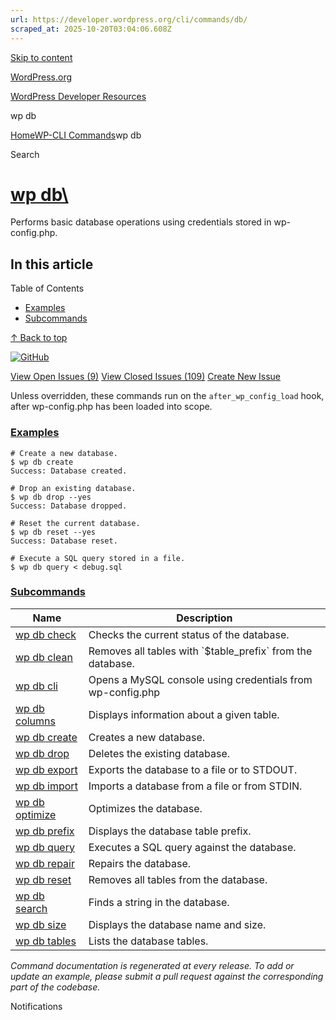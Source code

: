 ```yaml
---
url: https://developer.wordpress.org/cli/commands/db/
scraped_at: 2025-10-20T03:04:06.608Z
---
```


[Skip to content](https://developer.wordpress.org/cli/commands/db/#wp--skip-link--target)

[WordPress.org](https://wordpress.org/)

[WordPress Developer Resources](https://developer.wordpress.org/)

wp db


[Home](https://developer.wordpress.org/)[WP-CLI Commands](https://developer.wordpress.org/cli/commands/)wp db

Search

# [wp db\  <command>](https://developer.wordpress.org/cli/commands/db/)

Performs basic database operations using credentials stored in wp-config.php.

## In this article

Table of Contents

- [Examples](https://developer.wordpress.org/cli/commands/db/#examples)
- [Subcommands](https://developer.wordpress.org/cli/commands/db/#subcommands)

[↑ Back to top](https://developer.wordpress.org/cli/commands/db/#wp--skip-link--target)

[![GitHub](https://make.wordpress.org/cli/wp-content/plugins/wporg-cli/assets/images/github-mark.svg)](https://github.com/wp-cli/db-command)

[View Open Issues (9)](https://github.com/login?return_to=%2Fissues%3Fq%3Dlabel%3Acommand%3Adb+sort%3Aupdated-desc+org%3Awp-cli+is%3Aopen) [View Closed Issues (109)](https://github.com/login?return_to=%2Fissues%3Fq%3Dlabel%3Acommand%3Adb+sort%3Aupdated-desc+org%3Awp-cli+is%3Aclosed) [Create New Issue](https://github.com/wp-cli/db-command/issues/new)

Unless overridden, these commands run on the `after_wp_config_load` hook, after wp-config.php has been loaded into scope.

### [Examples](https://developer.wordpress.org/cli/commands/db/\#examples)

```
# Create a new database.
$ wp db create
Success: Database created.

# Drop an existing database.
$ wp db drop --yes
Success: Database dropped.

# Reset the current database.
$ wp db reset --yes
Success: Database reset.

# Execute a SQL query stored in a file.
$ wp db query < debug.sql

```

### [Subcommands](https://developer.wordpress.org/cli/commands/db/\#subcommands)

| Name | Description |
| --- | --- |
| [wp db check](https://developer.wordpress.org/cli/commands/db/check/) | Checks the current status of the database. |
| [wp db clean](https://developer.wordpress.org/cli/commands/db/clean/) | Removes all tables with \`$table\_prefix\` from the database. |
| [wp db cli](https://developer.wordpress.org/cli/commands/db/cli/) | Opens a MySQL console using credentials from wp-config.php |
| [wp db columns](https://developer.wordpress.org/cli/commands/db/columns/) | Displays information about a given table. |
| [wp db create](https://developer.wordpress.org/cli/commands/db/create/) | Creates a new database. |
| [wp db drop](https://developer.wordpress.org/cli/commands/db/drop/) | Deletes the existing database. |
| [wp db export](https://developer.wordpress.org/cli/commands/db/export/) | Exports the database to a file or to STDOUT. |
| [wp db import](https://developer.wordpress.org/cli/commands/db/import/) | Imports a database from a file or from STDIN. |
| [wp db optimize](https://developer.wordpress.org/cli/commands/db/optimize/) | Optimizes the database. |
| [wp db prefix](https://developer.wordpress.org/cli/commands/db/prefix/) | Displays the database table prefix. |
| [wp db query](https://developer.wordpress.org/cli/commands/db/query/) | Executes a SQL query against the database. |
| [wp db repair](https://developer.wordpress.org/cli/commands/db/repair/) | Repairs the database. |
| [wp db reset](https://developer.wordpress.org/cli/commands/db/reset/) | Removes all tables from the database. |
| [wp db search](https://developer.wordpress.org/cli/commands/db/search/) | Finds a string in the database. |
| [wp db size](https://developer.wordpress.org/cli/commands/db/size/) | Displays the database name and size. |
| [wp db tables](https://developer.wordpress.org/cli/commands/db/tables/) | Lists the database tables. |

_Command documentation is regenerated at every release. To add or update an example, please submit a pull request against the corresponding part of the codebase._

Notifications